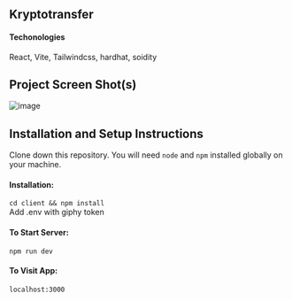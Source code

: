 ## Kryptotransfer

#### Techonologies

React, Vite, Tailwindcss, hardhat, soidity

## Project Screen Shot(s)

![image](https://user-images.githubusercontent.com/43269579/147772600-4c2c2a0e-d7a2-40e0-b3ad-c307dc205fe0.png)

## Installation and Setup Instructions

Clone down this repository. You will need `node` and `npm` installed globally on your machine.  

#### Installation:

`cd client && npm install`  
Add .env with giphy token

#### To Start Server:


`npm run dev`  

#### To Visit App:

`localhost:3000`  

 
